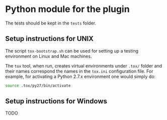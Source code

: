 # Python module for the plugin

The tests should be kept in the `tests` folder.

## Setup instructions for UNIX

The script `tox-bootstrap.sh` can be used for setting up a testing environment
on Linux and Mac machines.

The `tox` tool, when run, creates virtual environments under `.tox/` folder and
their names correspond the names in the `tox.ini` configuration file.  For
example, for activating a Python 2.7.x environment one would simply do:

```bash
source .tox/py27/bin/activate
```

## Setup instructions for Windows

TODO
